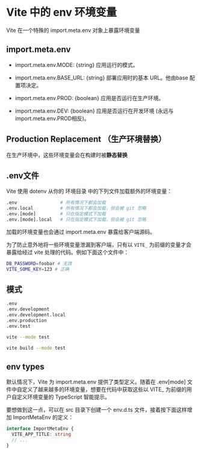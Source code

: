 # Vite 中的 env 环境变量

Vite 在一个特殊的 import.meta.env 对象上暴露环境变量

## **import.meta.env**

- import.meta.env.MODE: {string} 应用运行的模式。

- import.meta.env.BASE_URL: {string} 部署应用时的基本 URL。他由base 配置项决定。

- import.meta.env.PROD: {boolean} 应用是否运行在生产环境。

- import.meta.env.DEV: {boolean} 应用是否运行在开发环境 (永远与 import.meta.env.PROD相反)。

## Production Replacement （生产环境替换）

在生产环境中，这些环境变量会在构建时被**静态替换**

## .env文件

Vite 使用 dotenv 从你的 环境目录 中的下列文件加载额外的环境变量：

```bash
.env                # 所有情况下都会加载
.env.local          # 所有情况下都会加载，但会被 git 忽略
.env.[mode]         # 只在指定模式下加载
.env.[mode].local   # 只在指定模式下加载，但会被 git 忽略
```

加载的环境变量也会通过 import.meta.env 暴露给客户端源码。

为了防止意外地将一些环境变量泄漏到客户端，只有以 `VITE_` 为前缀的变量才会暴露给经过 vite 处理的代码。例如下面这个文件中：

```bash
DB_PASSWORD=foobar # 无效
VITE_SOME_KEY=123 # 正确
```

## 模式

```bash
.env
.env.development
.env.development.local
.env.production
.env.test
```

```bash
vite --mode test

vite build --mode test
```

## env types

默认情况下，Vite 为 import.meta.env 提供了类型定义。随着在 .env[mode] 文件中自定义了越来越多的环境变量，想要在代码中获取这些以 VITE_ 为前缀的用户自定义环境变量的 TypeScript 智能提示。

要想做到这一点，可以在 src 目录下创建一个 env.d.ts 文件，接着按下面这样增加 ImportMetaEnv 的定义：

```ts
interface ImportMetaEnv {
  VITE_APP_TITLE: string
  // ...
}
```
